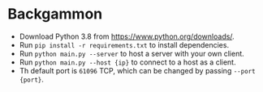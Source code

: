 # Backgammon

* Download Python 3.8 from <https://www.python.org/downloads/>.
* Run `pip install -r requirements.txt` to install dependencies.
* Run `python main.py --server` to host a server with your own client.
* Run `python main.py --host {ip}` to connect to a host as a client.
* Th default port is `61096` TCP, which can be changed by passing `--port {port}`.

